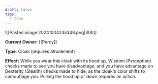 ```yaml
---
draft: false
tags:
  - Item
---
```

![[Pasted image 20241004233348.png|300]]

**Current Owner:** [[Percy]]

**Type**: Cloak (requires attunement)

**Effect:** While you wear this cloak with its hood up, Wisdom (Perception) checks made to see you have disadvantage, and you have advantage on Dexterity (Stealth) checks made to hide, as the cloak's color shifts to camouflage you. Pulling the hood up or down requires an action.
